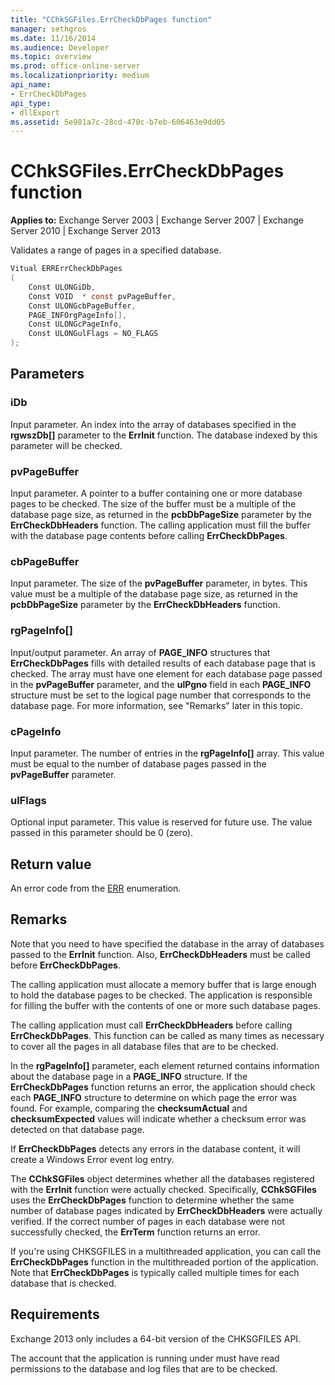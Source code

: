 ```yaml
---
title: "CChkSGFiles.ErrCheckDbPages function"
manager: sethgros
ms.date: 11/16/2014
ms.audience: Developer
ms.topic: overview
ms.prod: office-online-server
ms.localizationpriority: medium
api_name:
- ErrCheckDbPages
api_type:
- dllExport
ms.assetid: 5e981a7c-28cd-470c-b7eb-606463e9dd05
---
```


# CChkSGFiles.ErrCheckDbPages function

**Applies to:** Exchange Server 2003 | Exchange Server 2007 | Exchange Server 2010 | Exchange Server 2013
  
Validates a range of pages in a specified database. 
  
```cs
Vitual ERRErrCheckDbPages  
(
    Const ULONGiDb,
    Const VOID  * const pvPageBuffer,
    Const ULONGcbPageBuffer,
    PAGE_INFOrgPageInfo[],
    Const ULONGcPageInfo,
    Const ULONGulFlags = NO_FLAGS
);

```

## Parameters

### iDb
  
Input parameter. An index into the array of databases specified in the **rgwszDb[]** parameter to the **ErrInit** function. The database indexed by this parameter will be checked. 
    
### pvPageBuffer 
  
Input parameter. A pointer to a buffer containing one or more database pages to be checked. The size of the buffer must be a multiple of the database page size, as returned in the **pcbDbPageSize** parameter by the **ErrCheckDbHeaders** function. The calling application must fill the buffer with the database page contents before calling **ErrCheckDbPages**.
    
### cbPageBuffer
  
Input parameter. The size of the **pvPageBuffer** parameter, in bytes. This value must be a multiple of the database page size, as returned in the **pcbDbPageSize** parameter by the **ErrCheckDbHeaders** function. 
    
### rgPageInfo[] 
  
Input/output parameter. An array of **PAGE\_INFO** structures that **ErrCheckDbPages** fills with detailed results of each database page that is checked. The array must have one element for each database page passed in the **pvPageBuffer** parameter, and the **ulPgno** field in each **PAGE\_INFO** structure must be set to the logical page number that corresponds to the database page. For more information, see "Remarks" later in this topic. 
    
### cPageInfo
  
Input parameter. The number of entries in the **rgPageInfo[]** array. This value must be equal to the number of database pages passed in the **pvPageBuffer** parameter. 
    
### ulFlags 
  
Optional input parameter. This value is reserved for future use. The value passed in this parameter should be 0 (zero).
    
## Return value

An error code from the [ERR](cchksgfiles-err-enumeration.md) enumeration. 
  
## Remarks

Note that you need to have specified the database in the array of databases passed to the **ErrInit** function. Also, **ErrCheckDbHeaders** must be called before **ErrCheckDbPages**.
  
The calling application must allocate a memory buffer that is large enough to hold the database pages to be checked. The application is responsible for filling the buffer with the contents of one or more such database pages. 
  
The calling application must call **ErrCheckDbHeaders** before calling **ErrCheckDbPages**. This function can be called as many times as necessary to cover all the pages in all database files that are to be checked.
  
In the **rgPageInfo[]** parameter, each element returned contains information about the database page in a **PAGE\_INFO** structure. If the **ErrCheckDbPages** function returns an error, the application should check each **PAGE\_INFO** structure to determine on which page the error was found. For example, comparing the **checksumActual** and **checksumExpected** values will indicate whether a checksum error was detected on that database page. 
  
If **ErrCheckDbPages** detects any errors in the database content, it will create a Windows Error event log entry. 
  
The **CChkSGFiles** object determines whether all the databases registered with the **ErrInit** function were actually checked. Specifically, **CChkSGFiles** uses the **ErrCheckDbPages** function to determine whether the same number of database pages indicated by **ErrCheckDbHeaders** were actually verified. If the correct number of pages in each database were not successfully checked, the **ErrTerm** function returns an error. 
  
If you're using CHKSGFILES in a multithreaded application, you can call the **ErrCheckDbPages** function in the multithreaded portion of the application. Note that **ErrCheckDbPages** is typically called multiple times for each database that is checked. 
  
## Requirements

Exchange 2013 only includes a 64-bit version of the CHKSGFILES API.
  
The account that the application is running under must have read permissions to the database and log files that are to be checked.
  

